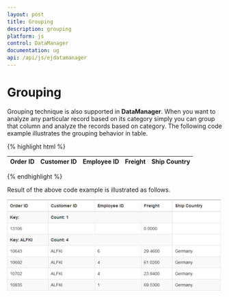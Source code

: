 ```yaml
---
layout: post
title: Grouping
description: grouping
platform: js
control: DataManager
documentation: ug
api: /api/js/ejdatamanager
---
```


# Grouping

Grouping technique is also supported in **DataManager**. When you want to analyze any particular record based on its category simply you can group that column and analyze the records based on category. The following code example illustrates the grouping behavior in table.


{% highlight html %}

<div class="datatable">
   <table id="table1" class=" table table-striped table-bordered" style="width:700px">
      <thead>
         <tr>
            <th>Order ID</th>
            <th>Customer ID</th>
            <th>Employee ID</th>
            <th>Freight</th>
            <th>Ship Country</th>
         </tr>
      </thead>
      <tbody></tbody>
   </table>
</div>
<script type="text/javascript">
   $(function () {// Document is ready.
       //oData Adaptor with DataManager
       var dataManager = ej.DataManager({
           url: "http://mvc.syncfusion.com/Services/Northwnd.svc/"
       });
   
       var query = ej.Query()            
           .from("Orders").select("OrderID", "CustomerID", " EmployeeID", "Freight", "ShipCountry")
           .page(1,5).group("CustomerID");
   
       var execute = dataManager.executeQuery(query) // executing query
              .done(function (e) {
                  $("#table1 tbody").html($("#groupTemplate").render(e.result));
              });
   });
</script>
<script id="groupTemplate" type="text/x-jsrender">
   <tr class='caption'>
       <th>Key: {{>key}}</th>
       <th colspan='3'>
           Count: {{>count}}</th>
   </tr>
   {{if items.GROUPGUID}}
   {{for items tmpl="#groupTemplate"/}}
   {{else}}
   {{for items tmpl="#tableTemplate"/}}
   {{/if}}
</script>
<script id="tableTemplate" type="text/x-jsrender">
   <tr>
        <td>{{"{{"}}>OrderID{{}}}}</td>
        <td>{{"{{"}}>CustomerID{{}}}}</td>
        <td>{{"{{"}}>EmployeeID{{}}}}</td>
        <td>{{"{{"}}>Freight{{}}}}</td>
        <td>{{"{{"}}>ShipCountry{{}}}}</td>       
   </tr>
</script>

{% endhighlight %}



Result of the above code example is illustrated as follows.

![](/js/DataManager/Grouping_images/Grouping_img1.png) 




